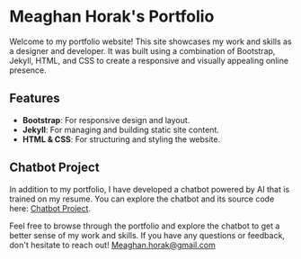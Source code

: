 # Meaghan Horak's Portfolio

Welcome to my portfolio website! This site showcases my work and skills as a designer and developer. It was built using a combination of Bootstrap, Jekyll, HTML, and CSS to create a responsive and visually appealing online presence.

## Features

- **Bootstrap**: For responsive design and layout.
- **Jekyll**: For managing and building static site content.
- **HTML & CSS**: For structuring and styling the website.

## Chatbot Project

In addition to my portfolio, I have developed a chatbot powered by AI that is trained on my resume. You can explore the chatbot and its source code here: [Chatbot Project](https://github.com/mkh7878/meaghan-resume).

Feel free to browse through the portfolio and explore the chatbot to get a better sense of my work and skills. If you have any questions or feedback, don't hesitate to reach out! Meaghan.horak@gmail.com
